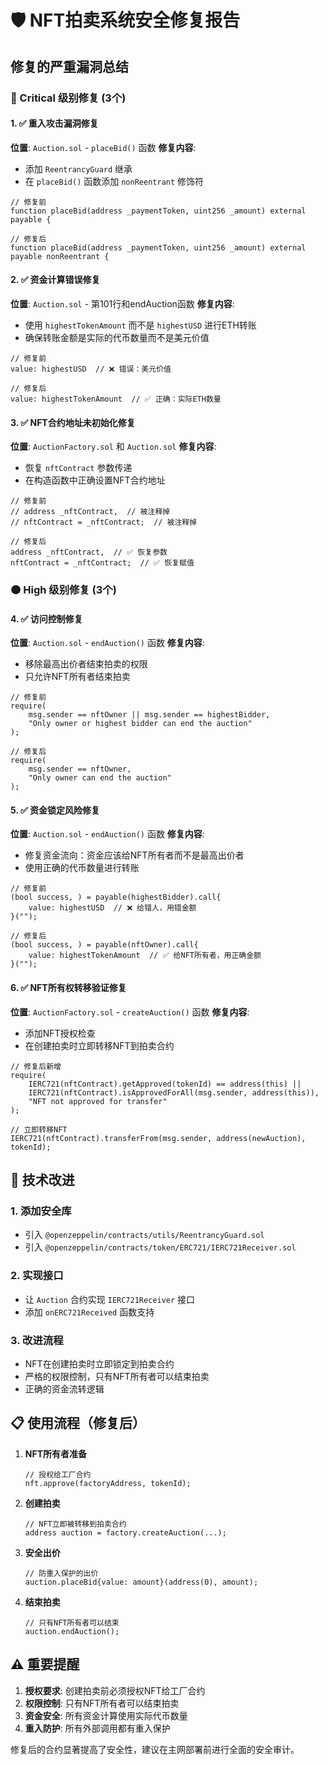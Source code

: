 # 🛡️ NFT拍卖系统安全修复报告

## 修复的严重漏洞总结

### 🔴 Critical 级别修复 (3个)

#### 1. ✅ 重入攻击漏洞修复
**位置**: `Auction.sol` - `placeBid()` 函数
**修复内容**:
- 添加 `ReentrancyGuard` 继承
- 在 `placeBid()` 函数添加 `nonReentrant` 修饰符
```solidity
// 修复前
function placeBid(address _paymentToken, uint256 _amount) external payable {

// 修复后  
function placeBid(address _paymentToken, uint256 _amount) external payable nonReentrant {
```

#### 2. ✅ 资金计算错误修复
**位置**: `Auction.sol` - 第101行和endAuction函数
**修复内容**:
- 使用 `highestTokenAmount` 而不是 `highestUSD` 进行ETH转账
- 确保转账金额是实际的代币数量而不是美元价值
```solidity
// 修复前
value: highestUSD  // ❌ 错误：美元价值

// 修复后
value: highestTokenAmount  // ✅ 正确：实际ETH数量
```

#### 3. ✅ NFT合约地址未初始化修复
**位置**: `AuctionFactory.sol` 和 `Auction.sol`
**修复内容**:
- 恢复 `nftContract` 参数传递
- 在构造函数中正确设置NFT合约地址
```solidity
// 修复前
// address _nftContract,  // 被注释掉
// nftContract = _nftContract;  // 被注释掉

// 修复后
address _nftContract,  // ✅ 恢复参数
nftContract = _nftContract;  // ✅ 恢复赋值
```

### 🟠 High 级别修复 (3个)

#### 4. ✅ 访问控制修复
**位置**: `Auction.sol` - `endAuction()` 函数
**修复内容**:
- 移除最高出价者结束拍卖的权限
- 只允许NFT所有者结束拍卖
```solidity
// 修复前
require(
    msg.sender == nftOwner || msg.sender == highestBidder,
    "Only owner or highest bidder can end the auction"
);

// 修复后
require(
    msg.sender == nftOwner,
    "Only owner can end the auction"
);
```

#### 5. ✅ 资金锁定风险修复
**位置**: `Auction.sol` - `endAuction()` 函数
**修复内容**:
- 修复资金流向：资金应该给NFT所有者而不是最高出价者
- 使用正确的代币数量进行转账
```solidity
// 修复前
(bool success, ) = payable(highestBidder).call{
    value: highestUSD  // ❌ 给错人，用错金额
}("");

// 修复后
(bool success, ) = payable(nftOwner).call{
    value: highestTokenAmount  // ✅ 给NFT所有者，用正确金额
}("");
```

#### 6. ✅ NFT所有权转移验证修复
**位置**: `AuctionFactory.sol` - `createAuction()` 函数
**修复内容**:
- 添加NFT授权检查
- 在创建拍卖时立即转移NFT到拍卖合约
```solidity
// 修复后新增
require(
    IERC721(nftContract).getApproved(tokenId) == address(this) ||
    IERC721(nftContract).isApprovedForAll(msg.sender, address(this)),
    "NFT not approved for transfer"
);

// 立即转移NFT
IERC721(nftContract).transferFrom(msg.sender, address(newAuction), tokenId);
```

## 🔧 技术改进

### 1. 添加安全库
- 引入 `@openzeppelin/contracts/utils/ReentrancyGuard.sol`
- 引入 `@openzeppelin/contracts/token/ERC721/IERC721Receiver.sol`

### 2. 实现接口
- 让 `Auction` 合约实现 `IERC721Receiver` 接口
- 添加 `onERC721Received` 函数支持

### 3. 改进流程
- NFT在创建拍卖时立即锁定到拍卖合约
- 严格的权限控制，只有NFT所有者可以结束拍卖
- 正确的资金流转逻辑

## 📋 使用流程（修复后）

1. **NFT所有者准备**
   ```solidity
   // 授权给工厂合约
   nft.approve(factoryAddress, tokenId);
   ```

2. **创建拍卖**
   ```solidity
   // NFT立即被转移到拍卖合约
   address auction = factory.createAuction(...);
   ```

3. **安全出价**
   ```solidity
   // 防重入保护的出价
   auction.placeBid{value: amount}(address(0), amount);
   ```

4. **结束拍卖**
   ```solidity
   // 只有NFT所有者可以结束
   auction.endAuction();
   ```

## ⚠️ 重要提醒

1. **授权要求**: 创建拍卖前必须授权NFT给工厂合约
2. **权限控制**: 只有NFT所有者可以结束拍卖
3. **资金安全**: 所有资金计算使用实际代币数量
4. **重入防护**: 所有外部调用都有重入保护

修复后的合约显著提高了安全性，建议在主网部署前进行全面的安全审计。
